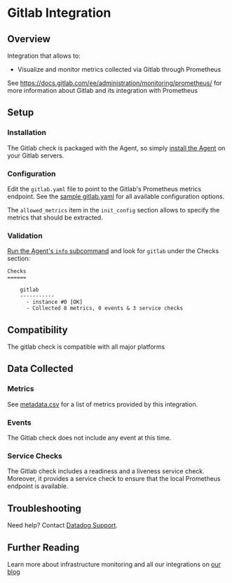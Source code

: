 # Gitlab Integration

## Overview

Integration that allows to:

* Visualize and monitor metrics collected via Gitlab through Prometheus

See https://docs.gitlab.com/ee/administration/monitoring/prometheus/ for
more information about Gitlab and its integration with Prometheus

## Setup
### Installation

The Gitlab check is packaged with the Agent, so simply [install the Agent](https://app.datadoghq.com/account/settings#agent) on your Gitlab servers.

### Configuration

Edit the `gitlab.yaml` file to point to the Gitlab's Prometheus metrics endpoint.
See the [sample gitlab.yaml](https://github.com/DataDog/integrations-core/blob/master/gitlab/conf.yaml.example) for all available configuration options.

The `allowed_metrics` item in the `init_config` section allows to specify the metrics that should be extracted.

### Validation

[Run the Agent's `info` subcommand](https://docs.datadoghq.com/agent/faq/agent-status-and-information/) and look for `gitlab` under the Checks section:

    Checks
    ======

        gitlab
        -----------
          - instance #0 [OK]
          - Collected 8 metrics, 0 events & 3 service checks

## Compatibility

The gitlab check is compatible with all major platforms

## Data Collected
### Metrics
See [metadata.csv](https://github.com/DataDog/integrations-core/blob/master/gitlab/metadata.csv) for a list of metrics provided by this integration.

### Events
The Gitlab check does not include any event at this time.

### Service Checks
The Gitlab check includes a readiness and a liveness service check.
Moreover, it provides a service check to ensure that the local Prometheus endpoint is available.

## Troubleshooting
Need help? Contact [Datadog Support](http://docs.datadoghq.com/help/).

## Further Reading
Learn more about infrastructure monitoring and all our integrations on [our blog](https://www.datadoghq.com/blog/)

